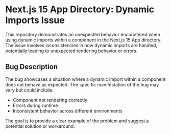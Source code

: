 # Next.js 15 App Directory: Dynamic Imports Issue

This repository demonstrates an unexpected behavior encountered when using dynamic imports within a component in the Next.js 15 App directory.  The issue involves inconsistencies in how dynamic imports are handled, potentially leading to unexpected rendering behavior or errors.

## Bug Description

The bug showcases a situation where a dynamic import within a component does not behave as expected.  The specific manifestation of the bug may vary but could include:

* Component not rendering correctly
* Errors during runtime
* Inconsistent behavior across different environments

The goal is to provide a clear example of the problem and suggest a potential solution or workaround.